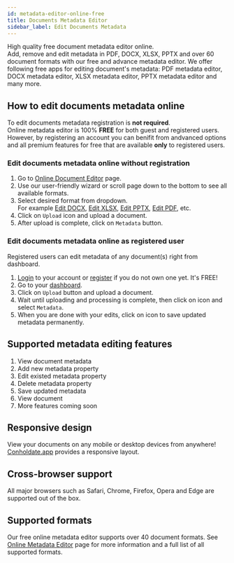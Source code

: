 ```yaml
---
id: metadata-editor-online-free
title: Documents Metadata Editor
sidebar_label: Edit Documents Metadata
---
```


High quality free document metadata editor online.  
Add, remove and edit metadata in PDF, DOCX, XLSX, PPTX and over 60 document formats with our free and advance metadata editor. We offer following free apps for editing document's metadata: PDF metadata editor, DOCX metadata editor, XLSX metadata editor, PPTX metadata editor and many more.

## How to edit documents metadata online
To edit documents metadata registration is **not required**.  
Online metadata editor is 100% **FREE** for both guest and registered users. However, by registering an account you can benifit from andvanced options and all premium features for free that are available **only** to registered users.

### Edit documents metadata online without registration
1. Go to [Online Document Editor](https://products.conholdate.app/metadata) page.
1. Use our user-friendly wizard or scroll page down to the bottom to see all available formats.
1. Select desired format from dropdown.  
For example [Edit DOCX](https://products.conholdate.app/metadata/docx), [Edit XLSX](https://products.conholdate.app/metadata/xlsx), [Edit PPTX](https://products.conholdate.app/metadata/pptx), [Edit PDF](https://products.conholdate.app/metadata/pdf), etc.
1. Click on `Upload` icon and upload a document.
1. After upload is complete, click on `Metadata` button.

### Edit documents metadata online as registered user
Registered users can edit metadata of any document(s) right from dashboard.
1. [Login](https://conholdate.app/signin) to your account or [register](https://conholdate.app/signin) if you do not own one yet. It's FREE!
1. Go to your [dashboard](https://dashboard.conholdate.app).
1. Click on `Upload` button and upload a document.
1. Wait until uploading and processing is complete, then click on <i class="fas fa-ellipsis-v"></i> icon and select `Metadata`.
1. When you are done with your edits, click on <i class="fas fa-save"></i> icon to save updated metadata permanently.

## Supported metadata editing features
1. View document metadata
1. Add new metadata property
1. Edit existed metadata property
1. Delete metadata property
1. Save updated metadata
1. View document
1. More features coming soon

## Responsive design
View your documents on any mobile or desktop devices from anywhere! [Conholdate.app](https://conholdte.app) provides a responsive layout.

## Cross-browser support
All major browsers such as Safari, Chrome, Firefox, Opera and Edge are supported out of the box.

## Supported formats
Our free online metadata editor supports over 40 document formats.
See [Online Metadata Editor](https://products.conholdate.app/metadata) page for more information and a full list of all supported formats.